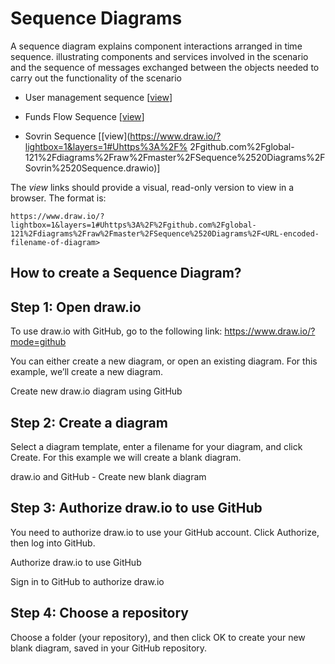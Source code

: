 Sequence Diagrams
=================

 A sequence diagram explains component interactions arranged in time sequence. illustrating components and services involved in the scenario and the sequence of messages exchanged between the objects needed to carry out the functionality of the scenario

* User management sequence [[view](https://www.draw.io/?lightbox=1&layers=1#Uhttps%3A%2F%2Fgithub.com%2Fglobal-121%2Fdiagrams%2Fraw%2Fmaster%2FSequence%2520Diagrams%2FUser%2520Management%2520Sequence.drawio)]

* Funds Flow Sequence [[view](https://www.draw.io/?lightbox=1&layers=1#Uhttps%3A%2F%2Fgithub.com%2Fglobal-121%2Fdiagrams%2Fraw%2Fmaster%2FSequence%2520Diagrams%2FFunds%2520Flow%2520Sequence.drawio)]

* Sovrin Sequence [[view](https://www.draw.io/?lightbox=1&layers=1#Uhttps%3A%2F%    2Fgithub.com%2Fglobal-121%2Fdiagrams%2Fraw%2Fmaster%2FSequence%2520Diagrams%2FSovrin%2520Sequence.drawio)]

The _view_ links should provide a visual, read-only version to view in a browser. The format is:

    https://www.draw.io/?lightbox=1&layers=1#Uhttps%3A%2F%2Fgithub.com%2Fglobal-121%2Fdiagrams%2Fraw%2Fmaster%2FSequence%2520Diagrams%2F<URL-encoded-filename-of-diagram>


## How to create a Sequence Diagram?

## Step 1: Open draw.io
To use draw.io with GitHub, go to the following link: https://www.draw.io/?mode=github

You can either create a new diagram, or open an existing diagram. For this example, we’ll create a new diagram.

Create new draw.io diagram using GitHub

 

## Step 2: Create a diagram

Select a diagram template, enter a filename for your diagram, and click Create. For this example we will create a blank diagram.

draw.io and GitHub - Create new blank diagram

 

## Step 3: Authorize draw.io to use GitHub

You need to authorize draw.io to use your GitHub account. Click Authorize, then log into GitHub.

Authorize draw.io to use GitHub

 

Sign in to GitHub to authorize draw.io

 

## Step 4: Choose a repository

Choose a folder (your repository), and then click OK to create your new blank diagram, saved in your GitHub repository.
